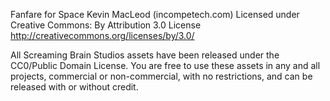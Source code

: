 Fanfare for Space Kevin MacLeod (incompetech.com)
Licensed under Creative Commons: By Attribution 3.0 License
http://creativecommons.org/licenses/by/3.0/

All Screaming Brain Studios assets have been released under the CC0/Public Domain License.
You are free to use these assets in any and all projects, commercial or non-commercial, 
with no restrictions, and can be released with or without credit.
